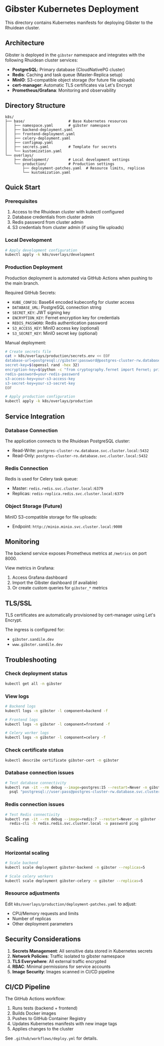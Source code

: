 # Gibster Kubernetes Deployment

This directory contains Kubernetes manifests for deploying Gibster to the Rhuidean cluster.

## Architecture

Gibster is deployed in the `gibster` namespace and integrates with the following Rhuidean cluster services:

- **PostgreSQL**: Primary database (CloudNativePG cluster)
- **Redis**: Caching and task queue (Master-Replica setup)
- **MinIO**: S3-compatible object storage (for future file uploads)
- **cert-manager**: Automatic TLS certificates via Let's Encrypt
- **Prometheus/Grafana**: Monitoring and observability

## Directory Structure

```
k8s/
├── base/                    # Base Kubernetes resources
│   ├── namespace.yaml       # gibster namespace
│   ├── backend-deployment.yaml
│   ├── frontend-deployment.yaml
│   ├── celery-deployment.yaml
│   ├── configmap.yaml
│   ├── secrets.yaml         # Template for secrets
│   └── kustomization.yaml
└── overlays/
    ├── development/         # Local development settings
    └── production/          # Production settings
        ├── deployment-patches.yaml  # Resource limits, replicas
        └── kustomization.yaml
```

## Quick Start

### Prerequisites

1. Access to the Rhuidean cluster with kubectl configured
2. Database credentials from cluster admin
3. Redis password from cluster admin
4. S3 credentials from cluster admin (if using file uploads)

### Local Development

```bash
# Apply development configuration
kubectl apply -k k8s/overlays/development
```

### Production Deployment

Production deployment is automated via GitHub Actions when pushing to the main branch.

Required GitHub Secrets:
- `KUBE_CONFIG`: Base64 encoded kubeconfig for cluster access
- `DATABASE_URL`: PostgreSQL connection string
- `SECRET_KEY`: JWT signing key
- `ENCRYPTION_KEY`: Fernet encryption key for credentials
- `REDIS_PASSWORD`: Redis authentication password
- `S3_ACCESS_KEY`: MinIO access key (optional)
- `S3_SECRET_KEY`: MinIO secret key (optional)

Manual deployment:
```bash
# Create secrets file
cat > k8s/overlays/production/secrets.env << EOF
database-url=postgresql://gibster:password@postgres-cluster-rw.database.svc.cluster.local:5432/gibster
secret-key=$(openssl rand -hex 32)
encryption-key=$(python -c "from cryptography.fernet import Fernet; print(Fernet.generate_key().decode())")
redis-password=your-redis-password
s3-access-key=your-s3-access-key
s3-secret-key=your-s3-secret-key
EOF

# Apply production configuration
kubectl apply -k k8s/overlays/production
```

## Service Integration

### Database Connection

The application connects to the Rhuidean PostgreSQL cluster:
- Read-Write: `postgres-cluster-rw.database.svc.cluster.local:5432`
- Read-Only: `postgres-cluster-ro.database.svc.cluster.local:5432`

### Redis Connection

Redis is used for Celery task queue:
- Master: `redis.redis.svc.cluster.local:6379`
- Replicas: `redis-replica.redis.svc.cluster.local:6379`

### Object Storage (Future)

MinIO S3-compatible storage for file uploads:
- Endpoint: `http://minio.minio.svc.cluster.local:9000`

## Monitoring

The backend service exposes Prometheus metrics at `/metrics` on port 8000.

View metrics in Grafana:
1. Access Grafana dashboard
2. Import the Gibster dashboard (if available)
3. Or create custom queries for `gibster_*` metrics

## TLS/SSL

TLS certificates are automatically provisioned by cert-manager using Let's Encrypt.

The ingress is configured for:
- `gibster.sandile.dev`
- `www.gibster.sandile.dev`

## Troubleshooting

### Check deployment status
```bash
kubectl get all -n gibster
```

### View logs
```bash
# Backend logs
kubectl logs -n gibster -l component=backend -f

# Frontend logs
kubectl logs -n gibster -l component=frontend -f

# Celery worker logs
kubectl logs -n gibster -l component=celery -f
```

### Check certificate status
```bash
kubectl describe certificate gibster-cert -n gibster
```

### Database connection issues
```bash
# Test database connectivity
kubectl run -it --rm debug --image=postgres:15 --restart=Never -n gibster -- \
  psql "postgresql://user:pass@postgres-cluster-rw.database.svc.cluster.local:5432/gibster"
```

### Redis connection issues
```bash
# Test Redis connectivity
kubectl run -it --rm debug --image=redis:7 --restart=Never -n gibster -- \
  redis-cli -h redis.redis.svc.cluster.local -a password ping
```

## Scaling

### Horizontal scaling
```bash
# Scale backend
kubectl scale deployment gibster-backend -n gibster --replicas=5

# Scale celery workers
kubectl scale deployment gibster-celery -n gibster --replicas=5
```

### Resource adjustments

Edit `k8s/overlays/production/deployment-patches.yaml` to adjust:
- CPU/Memory requests and limits
- Number of replicas
- Other deployment parameters

## Security Considerations

1. **Secrets Management**: All sensitive data stored in Kubernetes secrets
2. **Network Policies**: Traffic isolated to gibster namespace
3. **TLS Everywhere**: All external traffic encrypted
4. **RBAC**: Minimal permissions for service accounts
5. **Image Security**: Images scanned in CI/CD pipeline

## CI/CD Pipeline

The GitHub Actions workflow:
1. Runs tests (backend + frontend)
2. Builds Docker images
3. Pushes to GitHub Container Registry
4. Updates Kubernetes manifests with new image tags
5. Applies changes to the cluster

See `.github/workflows/deploy.yml` for details.